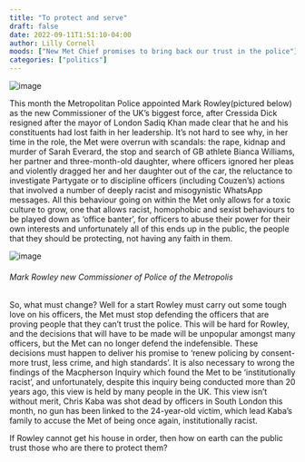 ```yaml
---
title: "To protect and serve"
draft: false
date: 2022-09-11T1:51:10-04:00
author: Lilly Cornell
moods: ["New Met Chief promises to bring back our trust in the police"]
categories: ["politics"]
---
```

![image](../img/article/to-protect-and-serve/1.jpg)

This month the Metropolitan Police appointed Mark Rowley(pictured below) as the new Commissioner of the UK’s biggest force, after Cressida Dick resigned after the mayor of London Sadiq Khan made clear that he and his constituents had lost faith in her leadership. It’s not hard to see why, in her time in the role, the Met were overrun with scandals: the rape, kidnap and murder of Sarah Everard, the stop and search of GB athlete Bianca Williams, her partner and three-month-old daughter, where officers ignored her pleas and violently dragged her and her daughter out of the car, the reluctance to investigate Partygate or to discipline officers (including Couzen’s) actions that involved a number of deeply racist and misogynistic WhatsApp messages. All this behaviour going on within the Met only allows for a toxic culture to grow, one that allows racist, homophobic and sexist behaviours to be played down as ‘office banter’, for officers to abuse their power for their own interests and unfortunately all of this ends up in the public, the people that they should be protecting, not having any faith in them.

![image](../img/article/to-protect-and-serve/2.jpg)
###### Mark Rowley new Commissioner of Police of the Metropolis

So, what must change? Well for a start Rowley must carry out some tough love on his officers, the Met must stop defending the officers that are proving people that they can’t trust the police. This will be hard for Rowley, and the decisions that will have to be made will be unpopular amongst many officers, but the Met can no longer defend the indefensible. These decisions must happen to deliver his promise to ‘renew policing by consent- more trust, less crime, and high standards’. It is also necessary to wrong the findings of the Macpherson Inquiry which found the Met to be ‘institutionally racist’, and unfortunately, despite this inquiry being conducted more than 20 years ago, this view is held by many people in the UK. This view isn’t without merit, Chris Kaba was shot dead by officers in South London this month, no gun has been linked to the 24-year-old victim, which lead Kaba’s family to accuse the Met of being once again, institutionally racist.

If Rowley cannot get his house in order, then how on earth can the public trust those who are there to protect them?